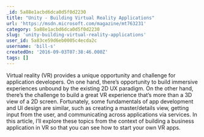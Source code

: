 ```yaml
---
_id: 5a88e1acbd6dca0d5f0d2230
title: "Unity - Building Virtual Reality Applications"
url: 'https://msdn.microsoft.com/magazine/mt763231'
category: 5a88e1acbd6dca0d5f0d2230
slug: 'unity-building-virtual-reality-applications'
user_id: 5a83ce59d6eb0005c4ecda2c
username: 'bill-s'
createdOn: '2016-09-03T07:38:46.000Z'
tags: []
---
```


Virtual reality (VR) provides a unique opportunity and challenge for application developers. On one hand, there’s opportunity to build immersive experiences unbound by the existing 2D UX paradigm. On the other hand, there’s the challenge to build a great VR experience that’s more than a 3D view of a 2D screen. Fortunately, some fundamentals of app development and UI design are similar, such as creating a master/details view, getting input from the user, and communicating across applications via services. In this article, I’ll explore these topics from the context of building a business application in VR so that you can see how to start your own VR apps.
